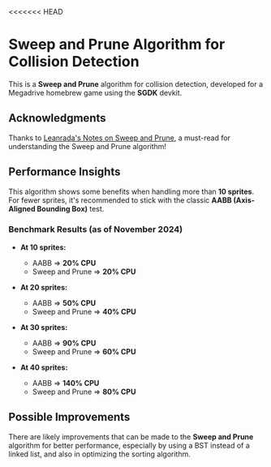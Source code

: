 <<<<<<< HEAD
# Sweep and Prune Algorithm for Collision Detection

This is a **Sweep and Prune** algorithm for collision detection, developed for a Megadrive homebrew game using the **SGDK** devkit.

## Acknowledgments

Thanks to [Leanrada's Notes on Sweep and Prune](https://leanrada.com/notes/sweep-and-prune/), a must-read for understanding the Sweep and Prune algorithm!

## Performance Insights

This algorithm shows some benefits when handling more than **10 sprites**. For fewer sprites, it's recommended to stick with the classic **AABB (Axis-Aligned Bounding Box)** test.

### Benchmark Results (as of November 2024)

- **At 10 sprites:**
  - AABB => **20% CPU**
  - Sweep and Prune => **20% CPU**

- **At 20 sprites:**
  - AABB => **50% CPU**
  - Sweep and Prune => **40% CPU**

- **At 30 sprites:**
  - AABB => **90% CPU**
  - Sweep and Prune => **60% CPU**

- **At 40 sprites:**
  - AABB => **140% CPU**
  - Sweep and Prune => **80% CPU**

## Possible Improvements

There are likely improvements that can be made to the **Sweep and Prune** algorithm for better performance, especially by using a BST instead of a linked list, and also in optimizing the sorting algorithm.
